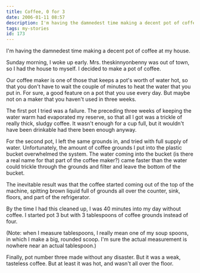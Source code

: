 ```yaml
---
title: Coffee, 0 for 3
date: 2006-01-11 08:57
description: I'm having the damnedest time making a decent pot of coffee at my house.  Sunday morning, I woke up early.  Mrs. theskinnyonbenny was out of town, so I had the house to myself.  I decided to make a pot of coffee.
tags: my-stories
id: 173
---
```

I'm having the damnedest time making a decent pot of coffee at my house.

Sunday morning, I woke up early.  Mrs. theskinnyonbenny was out of town, so I had the house to myself.  I decided to make a pot of coffee.

Our coffee maker is one of those that keeps a pot's worth of water hot, so that you don't have to wait the couple of minutes to heat the water that you put in.  For sure, a good feature on a pot that you use every day.  But maybe not on a maker that you haven't used in three weeks.

The first pot I tried was a failure.  The preceding three weeks of keeping the water warm had evaporated my reserve, so that all I got was a trickle of really thick, sludgy coffee.  It wasn't enough for a cup full, but it wouldn't have been drinkable had there been enough anyway.

For the second pot, I left the same grounds in, and tried with full supply of water.  Unfortunately, the amount of coffee grounds I put into the plastic bucket overwhelmed the system.  The water coming into the bucket (is there a real name for that part of the coffee maker?) came faster than the water could trickle through the grounds and filter and leave the bottom of the bucket.

The inevitable result was that the coffee started coming out of the top of the machine, spitting brown liquid full of grounds all over the counter, sink, floors, and part of the refrigerator.

By the time I had this cleaned up, I was 40 minutes into my day without coffee.  I started pot 3 but with 3 tablespoons of coffee grounds instead of four.  

(Note:  when I measure tablespoons, I really mean one of my soup spoons, in which I make a big, rounded scoop.  I'm sure the actual measurement is nowhere near an actual tablespoon.)

Finally, pot number three made without any disaster.  But it was a weak, tasteless coffee.  But at least it was hot, and wasn't all over the floor.
